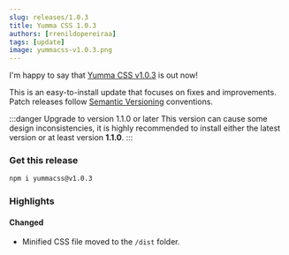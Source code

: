 ```yaml
---
slug: releases/1.0.3
title: Yumma CSS 1.0.3
authors: [rrenildopereiraa]
tags: [update]
image: yummacss-v1.0.3.png
---
```


I'm happy to say that [Yumma CSS v1.0.3](https://github.com/yumma-lib/yumma-css/releases/tag/v1.0.3) is out now!

This is an easy-to-install update that focuses on fixes and improvements. Patch releases follow [Semantic Versioning](https://docs.npmjs.com/about-semantic-versioning) conventions.

<!-- truncate -->

:::danger Upgrade to version 1.1.0 or later
This version can cause some design inconsistencies, it is highly recommended to install either the latest version or at least version 
**1.1.0**.
:::

### Get this release

```bash
npm i yummacss@v1.0.3
```

### Highlights

#### Changed
- Minified CSS file moved to the `/dist` folder.